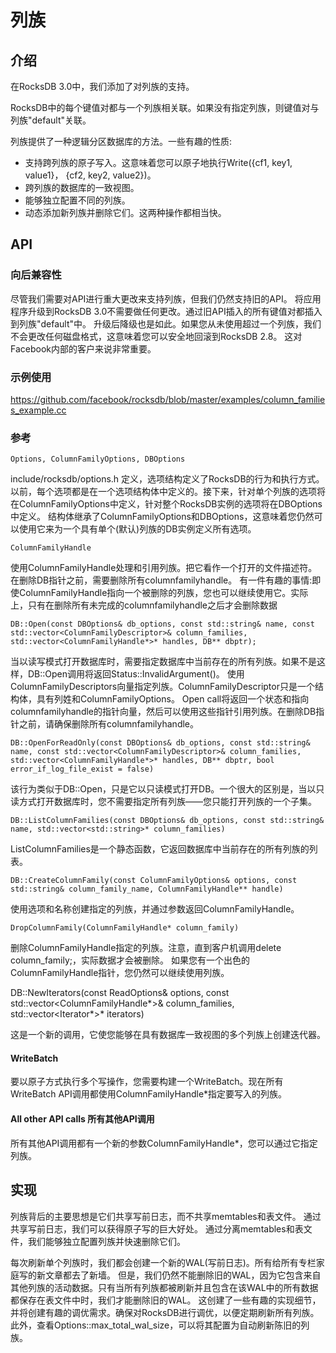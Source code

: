 # 列族

## 介绍

在RocksDB 3.0中，我们添加了对列族的支持。

RocksDB中的每个键值对都与一个列族相关联。如果没有指定列族，则键值对与列族"default"关联。

列族提供了一种逻辑分区数据库的方法。一些有趣的性质:

* 支持跨列族的原子写入。这意味着您可以原子地执行Write({cf1, key1, value1}， {cf2, key2, value2})。
* 跨列族的数据库的一致视图。
* 能够独立配置不同的列族。
* 动态添加新列族并删除它们。这两种操作都相当快。

## API

### 向后兼容性

尽管我们需要对API进行重大更改来支持列族，但我们仍然支持旧的API。
将应用程序升级到RocksDB 3.0不需要做任何更改。通过旧API插入的所有键值对都插入到列族"default"中。
升级后降级也是如此。如果您从未使用超过一个列族，我们不会更改任何磁盘格式，这意味着您可以安全地回滚到RocksDB 2.8。
这对Facebook内部的客户来说非常重要。

### 示例使用

https://github.com/facebook/rocksdb/blob/master/examples/column_families_example.cc

### 参考

    Options, ColumnFamilyOptions, DBOptions

include/rocksdb/options.h 定义，选项结构定义了RocksDB的行为和执行方式。
以前，每个选项都是在一个选项结构体中定义的。接下来，针对单个列族的选项将在ColumnFamilyOptions中定义，针对整个RocksDB实例的选项将在DBOptions中定义。
结构体继承了ColumnFamilyOptions和DBOptions，这意味着您仍然可以使用它来为一个具有单个(默认)列族的DB实例定义所有选项。

    ColumnFamilyHandle
    
使用ColumnFamilyHandle处理和引用列族。把它看作一个打开的文件描述符。在删除DB指针之前，需要删除所有columnfamilyhandle。
有一件有趣的事情:即使ColumnFamilyHandle指向一个被删除的列族，您也可以继续使用它。实际上，只有在删除所有未完成的columnfamilyhandle之后才会删除数据

    DB::Open(const DBOptions& db_options, const std::string& name, const std::vector<ColumnFamilyDescriptor>& column_families, std::vector<ColumnFamilyHandle*>* handles, DB** dbptr);

当以读写模式打开数据库时，需要指定数据库中当前存在的所有列族。如果不是这样，DB::Open调用将返回Status::InvalidArgument()。
使用ColumnFamilyDescriptors向量指定列族。ColumnFamilyDescriptor只是一个结构体，具有列姓和ColumnFamilyOptions。
Open call将返回一个状态和指向columnfamilyhandle的指针向量，然后可以使用这些指针引用列族。在删除DB指针之前，请确保删除所有columnfamilyhandle。

    DB::OpenForReadOnly(const DBOptions& db_options, const std::string& name, const std::vector<ColumnFamilyDescriptor>& column_families, std::vector<ColumnFamilyHandle*>* handles, DB** dbptr, bool error_if_log_file_exist = false)

该行为类似于DB::Open，只是它以只读模式打开DB。一个很大的区别是，当以只读方式打开数据库时，您不需要指定所有列族——您只能打开列族的一个子集。

    DB::ListColumnFamilies(const DBOptions& db_options, const std::string& name, std::vector<std::string>* column_families)

ListColumnFamilies是一个静态函数，它返回数据库中当前存在的所有列族的列表。

    DB::CreateColumnFamily(const ColumnFamilyOptions& options, const std::string& column_family_name, ColumnFamilyHandle** handle)

使用选项和名称创建指定的列族，并通过参数返回ColumnFamilyHandle。

    DropColumnFamily(ColumnFamilyHandle* column_family)

删除ColumnFamilyHandle指定的列族。注意，直到客户机调用delete column_family;，实际数据才会被删除。
如果您有一个出色的ColumnFamilyHandle指针，您仍然可以继续使用列族。

   DB::NewIterators(const ReadOptions& options, const std::vector<ColumnFamilyHandle*>& column_families, std::vector<Iterator*>* iterators)

这是一个新的调用，它使您能够在具有数据库一致视图的多个列族上创建迭代器。

#### WriteBatch

要以原子方式执行多个写操作，您需要构建一个WriteBatch。现在所有WriteBatch API调用都使用ColumnFamilyHandle*指定要写入的列族。

#### All other API calls 所有其他API调用

所有其他API调用都有一个新的参数ColumnFamilyHandle*，您可以通过它指定列族。

## 实现

列族背后的主要思想是它们共享写前日志，而不共享memtables和表文件。
通过共享写前日志，我们可以获得原子写的巨大好处。
通过分离memtables和表文件，我们能够独立配置列族并快速删除它们。

每次刷新单个列族时，我们都会创建一个新的WAL(写前日志)。所有给所有专栏家庭写的新文章都去了新墙。
但是，我们仍然不能删除旧的WAL，因为它包含来自其他列族的活动数据。只有当所有列族都被刷新并且包含在该WAL中的所有数据都保存在表文件中时，我们才能删除旧的WAL。
这创建了一些有趣的实现细节，并将创建有趣的调优需求。确保对RocksDB进行调优，以便定期刷新所有列族。此外，查看Options::max_total_wal_size，可以将其配置为自动刷新陈旧的列族。

